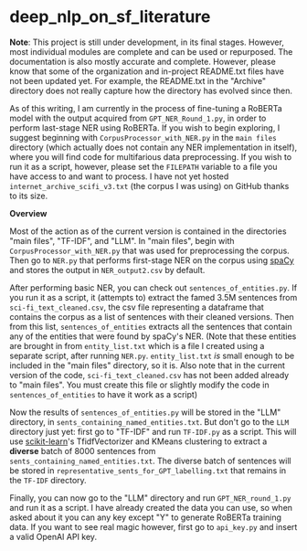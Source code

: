 # deep_nlp_on_sf_literature

**Note**: This project is still under development, in its final stages. However, most individual modules are complete and can be used or repurposed. The documentation is also mostly accurate and complete. However, please know that some of the organization and in-project README.txt files have not been updated yet. For example, the README.txt in the "Archive" directory does not really capture how the directory has evolved since then. 

As of this writing, I am currently in the process of fine-tuning a RoBERTa model with the output acquired from `GPT_NER_Round_1.py`, in order to perform last-stage NER using RoBERTa. If you wish to begin exploring, I suggest beginning with `CorpusProcessor_with_NER.py` in the `main files` directory (which actually does not contain any NER implementation in itself), where you will find code for multifarious data preprocessing. If you wish to run it as a script, however, please set the `FILEPATH` variable to a file you have access to and want to process. I have not yet hosted `internet_archive_scifi_v3.txt` (the corpus I was using) on GitHub thanks to its size.

**Overview**

Most of the action as of the current version is contained in the directories "main files", "TF-IDF", and "LLM". In "main files", begin with `CorpusProcessor_with_NER.py` that was used for preprocessing the corpus. Then go to `NER.py` that performs first-stage NER on the corpus using [spaCy](https://github.com/explosion/spaCy) and stores the output in `NER_output2.csv` by default.

After performing basic NER, you can check out `sentences_of_entities.py`. If you run it as a script, it (attempts to) extract the famed 3.5M sentences from `sci-fi_text_cleaned.csv`, the csv file representing a dataframe that contains the corpus as a list of sentences with their cleaned versions. Then from this list, `sentences_of_entities` extracts all the sentences that contain any of the entities that were found by spaCy's NER. (Note that these entities are brought in from `entity_list.txt` which is a file I created using a separate script, after running `NER.py`. `entity_list.txt` _is_ small enough to be included in the "main files" directory, so it is. Also note that in the current version of the code, `sci-fi_text_cleaned.csv` has not been added already to "main files". You must create this file or slightly modify the code in `sentences_of_entities` to have it work as a script)

Now the results of `sentences_of_entities.py` will be stored in the "LLM" directory, in `sents_containing_named_entities.txt`. But don't go to the `LLM` directory just yet: first go to "TF-IDF" and run `TF-IDF.py` as a script. This will use [scikit-learn](https://github.com/scikit-learn/scikit-learn)'s TfidfVectorizer and KMeans clustering to extract a **diverse** batch of 8000 sentences from `sents_containing_named_entities.txt`. The diverse batch of sentences will be stored in `representative_sents_for_GPT_labelling.txt` that remains in the `TF-IDF` directory.

Finally, you can now go to the "LLM" directory and run `GPT_NER_round_1.py` and run it as a script. I have already created the data you can use, so when asked about it you can any key except "Y" to generate RoBERTa training data. If you want to see real magic however, first go to `api_key.py` and insert a valid OpenAI API key.
